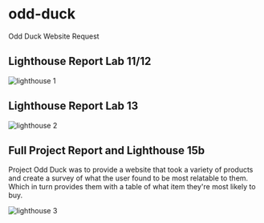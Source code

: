 # odd-duck

Odd Duck Website Request

## Lighthouse Report Lab 11/12

![lighthouse 1](//images/Screen%20Shot%202023-07-13%20at%207.51.40%20PM.png)

## Lighthouse Report Lab 13

![lighthouse 2](//images/Screen%20Shot%202023-07-13%20at%2011.38.26%20PM.png)

## Full Project Report and Lighthouse 15b

Project Odd Duck was to provide a website that took a variety of products and create a survey of what the user found to be most relatable to them. Which in turn provides them with a table of what item they're most likely to buy.

![lighthouse 3](//images/Screen%20Shot%202023-07-20%20at%209.23.59%20PM.png)
